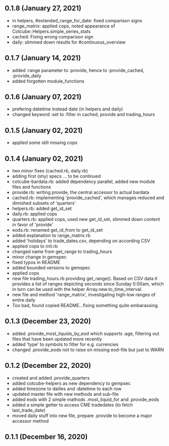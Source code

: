 ## 0.1.8 (January 27, 2021)
  - in helpers, #extended_range_for_date: fixed comparison signs
  - range_matrix: applied cops, noted appearance of Cotcube::Helpers.simple_series_stats
  - cached: Fixing wrong comparison sign
  - daily: slimmed down results for #continuous_overview

## 0.1.7 (January 14, 2021)
  - added :range parameter to :provide, hence to :provide_cached, :provide_daily
  - added forgotten module_functions

## 0.1.6 (January 07, 2021)
  - prefering datetime instead date (in helpers and daily)
  - changed keyword :set to :filter in cached, provide and trading_hours

## 0.1.5 (January 02, 2021)
  - applied some still missing cops

## 0.1.4 (January 02, 2021)
  - two minor fixes (cached.rb, daily.rb)
  - adding first (shy) specs ... to be continued
  - cotcube-bardata.rb: added dependency parallel, added new module files and functions
  - provide.rb: writing provide, the central accessor to actual bardata
  - cached.rb: implementing 'provide_cached', which manages reduced and dimished subsets of 'quarters'
  - helpers.rb: added get_id_set
  - daily.rb: applied cops
  - quarters.rb: applied cops, used new get_id_set, slimmed down content in favor of 'provide'
  - eods.rb: renamed get_id_from to get_id_set
  - added explanation to range_matrix.rb
  - added 'holidays' to trade_dates.csv, depending on according CSV
  - applied cops to init.rb
  - changed name from get_range to trading_hours
  - minor change in gemspec
  - fixed typos in README
  - added bounded versions to gemspec
  - applied cops
  - new file trading_hours.rb providing get_range(). Based on CSV data it provides a list of ranges depicting seconds since Sunday 0:00am, which in turn can be used with the helper Array.new.to_time_interval.
  - new file and method 'range_matrix', investigating high-low ranges of entire daily
  - Too bad, found copied README...fixing something quite embarassing.

## 0.1.3 (December 23, 2020)
  - added .provide_most_liquids_by_eod which supports :age, filtering out files that have been updated more recently
  - added 'type' to symbols to filter for e.g. currencies
  - changed .provide_eods not to raise on missing eod-file but just to WARN

## 0.1.2 (December 22, 2020)
  - created and added .provide_quarters
  - added cotcube-helpers as new dependency to gempsec
  - added timezone to dailies and :datetime to each row
  - updated master file with new methods and sub-file
  - added eods with 2 simple mathods .most_liquid_for and .provide_eods
  - added a simple getter to access CME tradedates (to fetch last_trade_date)
  - moved daily stuff into new file, prepare .provide to become a major accessor method

## 0.1.1 (December 16, 2020)


